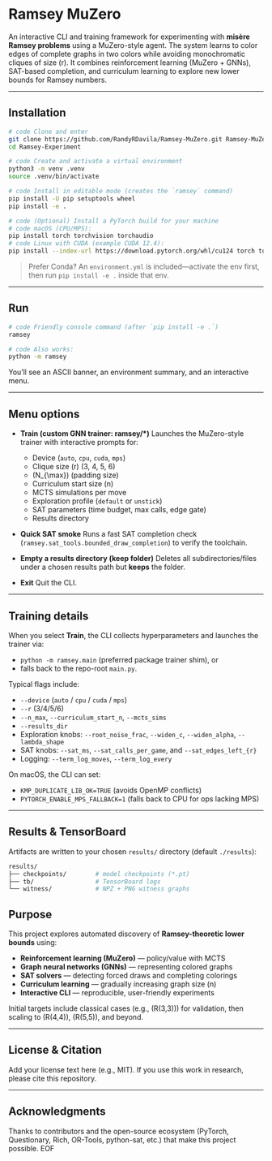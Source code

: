 # Ramsey MuZero

An interactive CLI and training framework for experimenting with **misère Ramsey problems** using a MuZero-style agent.
The system learns to color edges of complete graphs in two colors while avoiding monochromatic cliques of size \(r\).
It combines reinforcement learning (MuZero + GNNs), SAT-based completion, and curriculum learning to explore new lower bounds for Ramsey numbers.

---

## Installation

```bash
# code Clone and enter
git clone https://github.com/RandyRDavila/Ramsey-MuZero.git Ramsey-MuZero
cd Ramsey-Experiment

# code Create and activate a virtual environment
python3 -m venv .venv
source .venv/bin/activate

# code Install in editable mode (creates the `ramsey` command)
pip install -U pip setuptools wheel
pip install -e .

# code (Optional) Install a PyTorch build for your machine
# code macOS (CPU/MPS):
pip install torch torchvision torchaudio
# code Linux with CUDA (example CUDA 12.4):
pip install --index-url https://download.pytorch.org/whl/cu124 torch torchvision torchaudio
```

> Prefer Conda? An `environment.yml` is included—activate the env first, then run `pip install -e .` inside that env.

---

## Run

```bash
# code Friendly console command (after `pip install -e .`)
ramsey

# code Also works:
python -m ramsey
```

You’ll see an ASCII banner, an environment summary, and an interactive menu.

---

## Menu options

- **Train (custom GNN trainer: ramsey/*)**
  Launches the MuZero-style trainer with interactive prompts for:
  - Device (`auto`, `cpu`, `cuda`, `mps`)
  - Clique size \(r\) (3, 4, 5, 6)
  - \(N_{\max}\) (padding size)
  - Curriculum start size \(n\)
  - MCTS simulations per move
  - Exploration profile (`default` or `unstick`)
  - SAT parameters (time budget, max calls, edge gate)
  - Results directory

- **Quick SAT smoke**
  Runs a fast SAT completion check (`ramsey.sat_tools.bounded_draw_completion`) to verify the toolchain.

- **Empty a results directory (keep folder)**
  Deletes all subdirectories/files under a chosen results path but **keeps** the folder.

- **Exit**
  Quit the CLI.

---

## Training details

When you select **Train**, the CLI collects hyperparameters and launches the trainer via:

- `python -m ramsey.main` (preferred package trainer shim), or
- falls back to the repo-root `main.py`.

Typical flags include:

- `--device` (`auto` / `cpu` / `cuda` / `mps`)
- `--r` (3/4/5/6)
- `--n_max`, `--curriculum_start_n`, `--mcts_sims`
- `--results_dir`
- Exploration knobs: `--root_noise_frac`, `--widen_c`, `--widen_alpha`, `--lambda_shape`
- SAT knobs: `--sat_ms`, `--sat_calls_per_game`, and `--sat_edges_left_{r}`
- Logging: `--term_log_moves`, `--term_log_every`

On macOS, the CLI can set:

- `KMP_DUPLICATE_LIB_OK=TRUE` (avoids OpenMP conflicts)
- `PYTORCH_ENABLE_MPS_FALLBACK=1` (falls back to CPU for ops lacking MPS)

---

## Results & TensorBoard

Artifacts are written to your chosen `results/` directory (default `./results`):

```bash
results/
├── checkpoints/        # model checkpoints (*.pt)
├── tb/                 # TensorBoard logs
└── witness/            # NPZ + PNG witness graphs
```

## Purpose

This project explores automated discovery of **Ramsey-theoretic lower bounds** using:

- **Reinforcement learning (MuZero)** — policy/value with MCTS
- **Graph neural networks (GNNs)** — representing colored graphs
- **SAT solvers** — detecting forced draws and completing colorings
- **Curriculum learning** — gradually increasing graph size \(n\)
- **Interactive CLI** — reproducible, user-friendly experiments

Initial targets include classical cases (e.g., \(R(3,3)\)) for validation, then scaling to \(R(4,4)\), \(R(5,5)\), and beyond.

---

## License & Citation

Add your license text here (e.g., MIT).
If you use this work in research, please cite this repository.

---

## Acknowledgments

Thanks to contributors and the open-source ecosystem (PyTorch, Questionary, Rich, OR-Tools, python-sat, etc.) that make this project possible.
EOF
